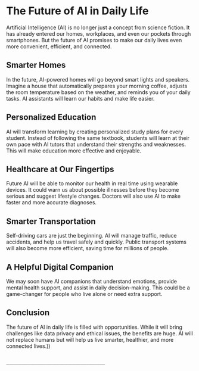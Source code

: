 # The Future of AI in Daily Life
Artificial Intelligence (AI) is no longer just a concept from science fiction. It has already entered our homes, workplaces, and even our pockets through smartphones. But the future of AI promises to make our daily lives even more convenient, efficient, and connected.

## Smarter Homes

In the future, AI-powered homes will go beyond smart lights and speakers. Imagine a house that automatically prepares your morning coffee, adjusts the room temperature based on the weather, and reminds you of your daily tasks. AI assistants will learn our habits and make life easier.

## Personalized Education

AI will transform learning by creating personalized study plans for every student. Instead of following the same textbook, students will learn at their own pace with AI tutors that understand their strengths and weaknesses. This will make education more effective and enjoyable.

## Healthcare at Our Fingertips

Future AI will be able to monitor our health in real time using wearable devices. It could warn us about possible illnesses before they become serious and suggest lifestyle changes. Doctors will also use AI to make faster and more accurate diagnoses.

## Smarter Transportation

Self-driving cars are just the beginning. AI will manage traffic, reduce accidents, and help us travel safely and quickly. Public transport systems will also become more efficient, saving time for millions of people.

## A Helpful Digital Companion

We may soon have AI companions that understand emotions, provide mental health support, and assist in daily decision-making. This could be a game-changer for people who live alone or need extra support.

## Conclusion

The future of AI in daily life is filled with opportunities. While it will bring challenges like data privacy and ethical issues, the benefits are huge. AI will not replace humans but will help us live smarter, healthier, and more connected lives.))


                                       _____________________________________ 






